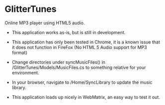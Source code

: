 GlitterTunes
============

Online MP3 player using HTML5 audio.

* This application works as-is, but is still in development.

* This application has only been tested in Chrome, it is a known issue that it does not function in FireFox (No HTML 5 Audio support for MP3 format)

* Change directories under syncMusicFiles() in /GlitterTunes/Models/MusicFiles.cs to something relative for your environment.

* In your browser, navigate to /Home/SyncLibrary to update the music library.

* This application loads up nicely in WebMatrix, an easy way to test it out.
